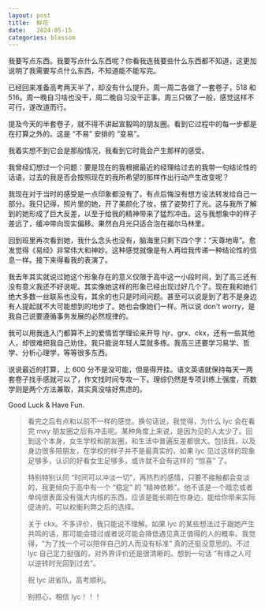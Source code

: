 ```yaml
---
layout: post
title:  鲜花
date:   2024-05-15
categories: blossom
---
```


我要写点东西。我要写点什么东西呢？你看我连我要些什么东西都不知道，这更加说明了我需要写点什么东西，不知道能不能写完。

已经回来准备高考两天半了，却没有什么提升。周一周二各做了一套卷子，518 和 516。周一晚自习啥也没干，周二晚自习没干正事。周三只做了一般，感觉这样不可行，遂改道而行。

提及今天的半套卷子，就不得不讲起宣毅鸣的朋友圈。看到它过程中的每一步都是在打算之外的。这是 “不易” 安排的 “变易”。

我着实想不到它会是那般情况，我看到它时竟会产生那样的感受。

我曾经幻想过一个问题：要是现在的我根据最近的经理给过去的我带一句结论性的话语，过去的我是否会按照现在的我所希望的那样作出行动产生改变呢？

我现在对于当时的感受是一点印象都没有了。有点后悔没有想方设法转发给自己一部分。我只记得，照片里的她，开了美颜化了妆，摆了姿势打了光。这与我所了解到的她形成了巨大反差，以至于给我的精神带来了猛烈冲击。这与我想象中的样子差远了，缓冲带向现实偏移。果然白月光只适合泡在福尔马林里。

回到班里再次看到她，我什么念头也没有，脑海里只剩下四个字：“天尊地卑”。愈发觉得《易经》非常伟大和神妙。这种感觉就像是有人再给我传递一种结论性的信息一样。接下来得看我的表演了。

我去年其实就说过她这个形象存在的意义仅限于高中这一小段时间，到了高三还有没有意义我还不好说呢。其实像她这样的形象已经出现过好几个了。现在我和她们绝大多数一丝联系也没有，其余的也只是时间问题。甚至可以说是到了若不是身边有人提起就不大可能想到的地步了。她也会像她们一样。所以说 don't worry，是我自己说要遵循事务发展的必然规律的。

我可以用我连入门都算不上的爱情哲学理论来开导 hjr、grx、ckx，还有一些其他人，却很难把我自己劝住。我只能说年轻人菜就多练。我高三还要学习易学、哲学、分析心理学，等等很多东西。

说说最近的打算，上 600 分不是没可能，但是得开挂。语文英语就保持每天一两套卷子找手感就可以了，作文找时间专攻一下。理综仍然是专项训练上强度，而数学则是两个方法兼取，其实真没啥好焦虑的。

Good Luck & Have Fun.

>   看完之后有点和以前不一样的感觉。换句话说，我觉得，为什么 lyc 会在看完 mxy 朋友圈之后有冲击呢。某种角度上来说，是因为见的人太少了。回到这个本身，女生学校和朋友圈，和生活中普遍反差都很大。包括我，以及身边很多陪朋友，在学校的样子并不是最真实的，如果 lyc 见过这样的现象足够多，认识的好看女生足够多，或许就不会有这样的 “惊喜” 了。
>   
>   特别特别认同 “时间可以冲淡一切”，再热烈的感情，只要不接触都会变淡的，我更倾向于高中有一个 “稳定” 的 “精神依赖”。他不该是一个暗恋或者单纯很表面没有强大内核的东西，应该是能长期在你身边，能给你带来实际促进的。可以权衡利弊之后的选择。
>   
>   关于 ckx。不多评价，我只能说不理解。如果 lyc 的某些想法过于跟她产生共鸣的话，那可能会错过或者说可能会降低遇见真正值得的人的概率。我觉得，“为了找一个可以陪伴自己的人而没有标准” 真的还挺没意思的。不过 lyc 自己定力挺强的，对外界评价还是很清晰的。想到一句话 “有缘之人可以逆转时光回到过去”。
>   
>   祝 lyc 进省队，高考顺利。
>   
>   别担心，相信 lyc！！！